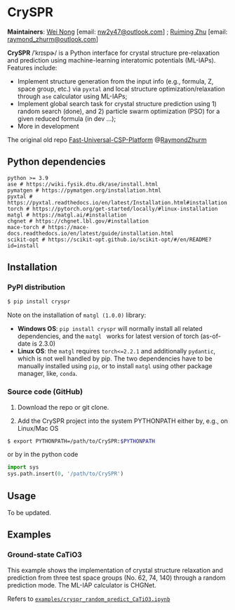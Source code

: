 # CrySPR

**Maintainers**: [Wei Nong](https://github.com/Tosykie) [email: nw2y47@outlook.com] ; [Ruiming Zhu](https://github.com/RaymondZhurm) [email: raymond_zhurm@outlook.com]

**CrySPR** /ˈkrɪspɚ/ is a Python interface for crystal structure pre-relaxation and prediction using machine-learning interatomic potentials (ML-IAPs). Features include:

- Implement structure generation from the input info (e.g., formula, Z, space group, etc.)  via `pyxtal` and local structure optimization/relaxation through `ase` calculator using ML-IAPs;
- Implement global search task for crystal structure prediction using 1) random search (done), and 2) particle swarm optimization (PSO) for a given reduced formula (in dev ...);
- More in development

The original old repo [Fast-Universal-CSP-Platform](https://github.com/RaymondZhurm/Fast-Universal-CSP-Platform) @[RaymondZhurm](https://github.com/RaymondZhurm)

## Python dependencies

```
python >= 3.9
ase # https://wiki.fysik.dtu.dk/ase/install.html
pymatgen # https://pymatgen.org/installation.html
pyxtal # https://pyxtal.readthedocs.io/en/latest/Installation.html#installation
torch # https://pytorch.org/get-started/locally/#linux-installation
matgl # https://matgl.ai/#installation
chgnet # https://chgnet.lbl.gov/#installation
mace-torch # https://mace-docs.readthedocs.io/en/latest/guide/installation.html
scikit-opt # https://scikit-opt.github.io/scikit-opt/#/en/README?id=install
```



## Installation

### PyPI distribution

```bash
$ pip install cryspr
```

Note on the installation of `matgl (1.0.0)` library:

- **Windows OS**: `pip install cryspr` will normally install all related dependencies, and the `matgl ` works for latest version of torch (as-of-date is 2.3.0)
- **Linux OS**: the `matgl` requires `torch<=2.2.1` and additionally  `pydantic`, which is not well handled by pip. The two dependencies have to be manually installed using `pip`, or to install `matgl` using other package manager, like, `conda`. 

### Source code (GitHub)

1. Download the repo or git clone.

2. Add the CrySPR project into the system PYTHONPATH either by, e.g., on Linux/Mac OS

```bash
$ export PYTHONPATH=/path/to/CrySPR:$PYTHONPATH
```

or by in the python code

```python
import sys
sys.path.insert(0, '/path/to/CrySPR')
```



## Usage

To be updated.



## Examples

### Ground-state CaTiO3

This example shows the implementation of crystal structure relaxation and prediction from three test space groups (No. 62, 74, 140) through a random prediction mode. The ML-IAP calculator is CHGNet.

Refers to [`examples/cryspr_random_predict_CaTiO3.ipynb`](https://github.com/Tosykie/CrySPR/blob/main/examples/cryspr_random_predict_CaTiO3.ipynb)



